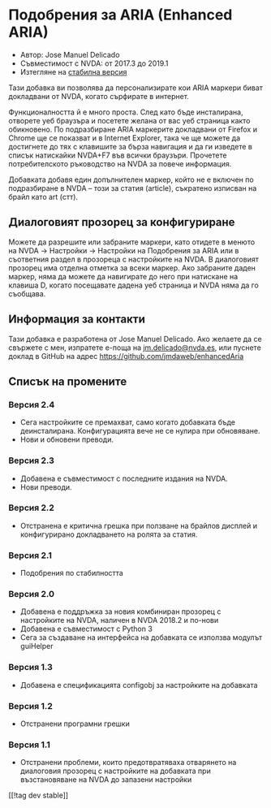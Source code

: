 # Подобрения за ARIA (Enhanced ARIA) #

* Автор: Jose Manuel Delicado
* Съвместимост с NVDA: от 2017.3 до 2019.1
* Изтегляне на [стабилна версия][1]

Тази добавка ви позволява да персонализирате кои ARIA маркери биват
докладвани от NVDA, когато сърфирате в интернет.

Функционалността й е много проста. След като бъде инсталирана, отворете уеб
браузъра и посетете желана от вас уеб страница както обикновено. По
подразбиране ARIA маркерите докладвани от Firefox и Chrome ще се показват и
в Internet Explorer, така че ще можете да достигнете до тях с клавишите за
бърза навигация и да ги изведете в списък натискайки NVDA+F7 във всички
браузъри. Прочетете потребителското ръководство на NVDA за повече
информация.

Добавката добавя един допълнителен маркер, който не е включен по
подразбиране в NVDA – този за статия (article), съкратено изписван на брайл
като art (стт).

## Диалоговият прозорец за конфигуриране

Можете да разрешите или забраните маркери, като отидете в менюто на NVDA ->
Настройки -> Настройки на Подобрения за ARIA или в съответния раздел в
прозореца с настройките на NVDA. В диалоговият прозорец има отделна отметка
за всеки маркер. Ако забраните даден маркер, няма да можете да навигирате до
него при натискане на клавиша D, когато посещавате дадена уеб страница и
NVDA няма да го съобщава.

## Информация за контакти

Тази добавка е разработена от Jose Manuel Delicado. Ако желаете да се
свържете с мен, изпратете е-поща на jm.delicado@nvda.es, или пуснете доклад
в GitHub на адрес https://github.com/jmdaweb/enhancedAria

## Списък на промените

### Версия 2.4

* Сега настройките се премахват, само когато добавката бъде
  деинсталирана. Конфигурацията вече не се нулира при обновяване.
* Нови и обновени преводи.

### Версия 2.3

* Добавена е съвместимост с последните издания на NVDA.
* Нови преводи.

### Версия 2.2

* Отстранена е критична грешка при ползване на брайлов дисплей и
  конфигурирано докладването на ролята за статия.

### Версия 2.1

* Подобрения по стабилността

### Версия 2.0

* Добавена е поддръжка за новия комбиниран прозорец с настройките на NVDA,
  наличен в NVDA 2018.2 и по-нови
* Добавена е съвместимост с Python 3
* Сега за създаване на интерфейса на добавката се използва модулът guiHelper

### Версия 1.3

* Добавена е спецификацията configobj за настройките на добавката

### Версия 1.2

* Отстранени програмни грешки

### Версия 1.1

* Отстранени проблеми, които предотвратяваха отварянето на диалоговия
  прозорец с настройките на добавката при възстановяване на NVDA до запазени
  настройки

[[!tag dev stable]]

[1]: https://addons.nvda-project.org/files/get.php?file=earia
